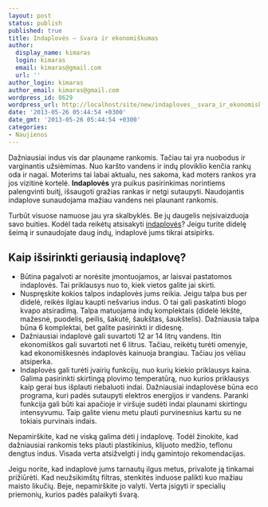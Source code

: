 ```yaml
---
layout: post
status: publish
published: true
title: Indaplovės – švara ir ekonomiškumas
author:
  display_name: kimaras
  login: kimaras
  email: kimaras@gmail.com
  url: ''
author_login: kimaras
author_email: kimaras@gmail.com
wordpress_id: 8629
wordpress_url: http://localhost/site/new/indaploves__svara_ir_ekonomiskumas/
date: '2013-05-26 05:44:54 +0300'
date_gmt: '2013-05-26 05:44:54 +0300'
categories:
- Naujienos
---
```

<p>
	Dažniausiai indus vis dar plauname rankomis. Tačiau tai yra nuobodus ir varginantis užsiėmimas. Nuo kar&scaron;to vandens ir indų ploviklio kenčia rankų oda ir nagai. Moterims tai labai aktualu, nes sakoma, kad moters rankos yra jos vizitinė kortelė. <strong>Indaplovės</strong> yra puikus pasirinkimas norintiems palengvinti buitį, i&scaron;saugoti gražias rankas ir netgi sutaupyti. Naudojantis indaplove sunaudojama mažiau vandens nei plaunant rankomis.</p>
<p>
	Turbūt visuose namuose jau yra skalbyklės. Be jų daugelis neįsivaizduoja savo buities. Kodėl tada reikėtų atsisakyti <a href="http://www.1a.lt/stambi_buitine_technika/indaploves">indaplovės</a>? Jeigu turite didelę &scaron;eimą ir sunaudojate daug indų, indaplovė jums tikrai atsipirks.</p>
<h2>
	Kaip i&scaron;sirinkti geriausią indaplovę?</h2>
<ul>
<li>
		Būtina pagalvoti ar norėsite įmontuojamos, ar laisvai pastatomos indaplovės. Tai priklausys nuo to, kiek vietos galite jai skirti.</li>
<li>
		Nuspręskite kokios talpos indaplovės jums reikia. Jeigu talpa bus per didelė, reikės ilgiau kaupti ne&scaron;varius indus. O tai gali paskatinti blogo kvapo atsiradimą. Talpa matuojama indų komplektais (didelė lėk&scaron;tė, mažesnė, puodelis, peilis, &scaron;akutė, &scaron;auk&scaron;tas, &scaron;auk&scaron;telis). Dažniausia talpa būna 6 komplektai, bet galite pasirinkti ir didesnę.</li>
<li>
		Dažniausiai indaplovė gali suvartoti 12 ar 14 litrų vandens. Itin ekonomi&scaron;kos gali suvartoti net 6 litrus. Tačiau, reikėtų turėti omenyje, kad ekonomi&scaron;kesnės indaplovės kainuoja brangiau. Tačiau jos vėliau atsiperka.</li>
<li>
		Indaplovės gali turėti įvairių funkcijų, nuo kurių kiekio priklausys kaina.&nbsp; Galima pasirinkti skirtingą plovimo temperatūrą, nuo kurios priklausys kaip gerai bus i&scaron;plauti riebaluoti indai. Dažniausiai indaplovėse būna eco programa, kuri padės sutaupyti elektros energijos ir vandens. Paranki funkcija gali būti kai apačioje ir vir&scaron;uje sudėti indai plaunami skirtingu intensyvumu. Taip galite vienu metu plauti purvinesnius kartu su ne tokiais purvinais indais.</li>
</ul>
<p>
	Nepamir&scaron;kite, kad ne viską galima dėti į indaplovę. Todėl žinokite, kad dažniausiai rankomis teks plauti plastikinius, klijuoto medžio, teflonu dengtus indus. Visada verta atsižvelgti į indų gamintojo rekomendacijas.</p>
<p>
	Jeigu norite, kad indaplovė jums tarnautų ilgus metus, privalote ją tinkamai prižiūrėti. Kad neužsikim&scaron;tų filtras, stenkitės induose palikti kuo mažiau maisto likučių. Beje, nepamir&scaron;kite jo valyti. Verta įsigyti ir specialių priemonių, kurios padės palaikyti &scaron;varą.</p>
